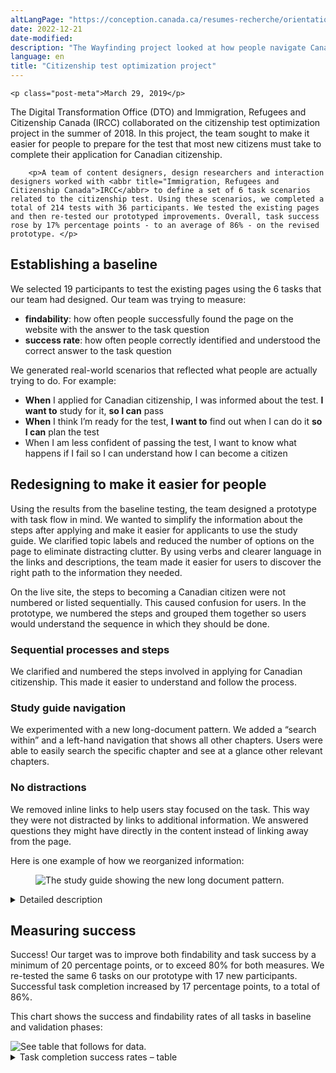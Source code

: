 ```yaml
---
altLangPage: "https://conception.canada.ca/resumes-recherche/orientation-dans-canada-ca"
date: 2022-12-21
date-modified: 
description: "The Wayfinding project looked at how people navigate Canada.ca. The findings have led to several design changes to improve navigation throughout Government of Canada websites."
language: en
title: "Citizenship test optimization project"
---
```

		
    <p class="post-meta">March 29, 2019</p>

  <div class="col-md-8 row">
    <p>The Digital Transformation Office (DTO) and Immigration, Refugees and Citizenship Canada (IRCC) collaborated on the citizenship test optimization project in the summer of 2018. In this project, the team sought to make it easier for people to prepare for the test that most new citizens must take to complete their application for Canadian citizenship. </p>

		<p>A team of content designers, design researchers and interaction designers worked with <abbr title="Immigration, Refugees and Citizenship Canada">IRCC</abbr> to define a set of 6 task scenarios related to the citizenship test. Using these scenarios, we completed a total of 214 tests with 36 participants. We tested the existing pages and then re-tested our prototyped improvements. Overall, task success rose by 17% percentage points - to an average of 86% - on the revised prototype. </p>

<h2>Establishing a baseline</h2>

<p>We selected 19 participants to test the existing pages using the 6 tasks that our team had designed. Our team was trying to measure:</p>
<ul>
<li><b>findability</b>: how often people successfully found the page on the website with the answer to the task question</li>
<li><b>success rate</b>: how often people correctly identified and understood the correct answer to the task question</li>
</ul>

<p>We generated real-world scenarios that reflected what people are actually trying to do.
For example:</p>

<ul>
	<li><b>When</b> I applied for Canadian citizenship, I was informed about the test. <b>I want to</b> study for it, <b>so I can</b> pass</li>
	<li><b>When</b> I think I’m ready for the test, <b>I want to</b> find out when I can do it <b>so I can</b> plan the test</li>
	<li>When I am less confident of passing the test, I want to know what happens if I fail so I can understand how I can become a citizen</li>
</ul>

<h2>Redesigning to make it easier for people</h2>


<p>Using the results from the baseline testing, the team designed a prototype with task flow in mind. We wanted to simplify the information about the steps after applying and make it easier for applicants to use the study guide. We clarified topic labels and reduced the number of options on the page to eliminate distracting clutter. By using verbs and clearer language in the links and descriptions, the team made it easier for users to discover the right path to the information they needed.</p>

<p>On the live site, the steps to becoming a Canadian citizen were not numbered or listed sequentially. This caused confusion for users. In the prototype, we numbered the steps and grouped them together so users would understand the sequence in which they should be done.</p>

<h3>Sequential processes and steps</h3>
<p>We clarified and numbered the steps involved in applying for Canadian citizenship. This made it easier to understand and follow the process.</p>

<h3>Study guide navigation</h3>
<p>We experimented with a new long-document pattern. We added a “search within” and a left-hand navigation that shows all other chapters. Users were able to easily search the specific chapter and see at a glance other relevant chapters.</p>

<h3>No distractions</h3>
<p>We removed inline links to help users stay focused on the task. This way they were not distracted by links to additional information. We answered questions they might have directly in the content instead of linking away from the page.</p>

<p>Here is one example of how we reorganized information:</p>
</div>

<figure>
<img class="img-responsive" alt="The study guide showing the new long document pattern." src="../images/citizenship/long-document-pattern.jpg" />
</figure>


<div class="col-md-8 row">
<details><summary>Detailed description</summary>
<h4>Before:</h4>
<p>All the information for this chapter (chapter not numbered) was on one page. The only way to search was to use Ctrl + F. Users would commonly get lost when they began to scroll.</p>

<h4>After:</h4>
<p>By adding a “search within” and a left-hand navigation, users were more successful at navigating within the document and finding what they needed.</p>

</details>


<h2>Measuring success</h2>

<p>Success! Our target was to improve both findability and task success by a minimum of 20 percentage points, or to exceed 80% for both measures. We re-tested the same 6 tasks on our prototype with 17 new participants. Successful task completion increased by 17 percentage points, to a total of 86%.</p>

<p>This chart shows the success and findability rates of all tasks in baseline and validation phases:</p>

</div>
<img class="img-responsive hidden-sm hidden-xs" alt="See table that follows for data." src="../images/citizenship/citizenship-task-success-chart.jpg"/>

<div class="row col-md-8">
	<details>
			 <summary>
			  Task completion success rates – table
			 </summary>
			 <p>Baseline measurement at start of project, validation on prototype redesigned by project team.</p>
				 <div class="table-bravo">
				       <table class="table table-bordered">

				<thead><tr><th scope="col">Task</th>
				<th scope="col">Baseline</th>
				<th scope="col">Validation</th>

			</tr></thead><tbody><tr><td>1. Steps to citizenship</td>
				<td  >68%</td>
				<td>63%</td>
			</tr><tr><td>2. Study methods</td>
				<td>90%</td>
				<td>100%</td>
			</tr><tr><td>3. Language skills</td>
				<td  >48%</td>
				<td>82%</td>
			</tr><tr><td>4. Canadian flag</td>
				<td  >48%</td>
				<td>82%</td>
			</tr><tr><td>5. Inuit meaning</td>
				<td  >74%</td>
				<td>88%</td>
			</tr><tr><td>6. Take which documents to the test </td>
				<td  >89%</td>
				<td>100%</td>
			</tr>

			</tbody>
		</table>
	</div>


</details>


<h2>What we learned</h2>

<p>Users succeed better when we:</p>
<ul>
<li>present step-by-step processes in a clear sequence</li>
<li>include search and navigation features within long documents</li>
<li>eliminate distracting links within content</li>
<li>use plain language and verbs to make labels clearer</li>
</ul>






<h2>Request the research </h2>

<p>If you’d like to see the research findings from this project, let us know. Email us at <a href="mailto:dto.btn@tbs-sct.gc.ca">dto.btn@tbs-sct.gc.ca</a>.

<h2>Let us know what you think</h2>

<p>Tweet using the hashtag #Canadadotca.</p>

<h2>Explore further </h2>

<ul>


<li><a href="https://blog.canada.ca/pages/project-overview.html">Read overviews of other projects</a> with our partners</li>

</ul>


</div>

  </div>

<div class="clearfix"></div>

	<div id="def-preFooter">
	</div>
	<!-- Write closure template -->
	<script type="text/javascript">
		var defPreFooter = document.getElementById("def-preFooter");
		defPreFooter.outerHTML = wet.builder.preFooter({
			dateModified: "March 29, 2019",
			showPostContent: true,
			showFeedback: true,
			showShare: true
		});
	</script>
</main>

